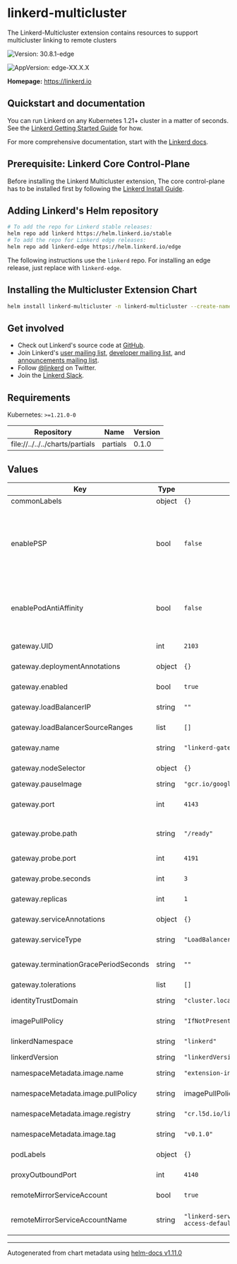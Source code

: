 # linkerd-multicluster

The Linkerd-Multicluster extension contains resources to support multicluster
linking to remote clusters

![Version: 30.8.1-edge](https://img.shields.io/badge/Version-30.8.1--edge-informational?style=flat-square)

![AppVersion: edge-XX.X.X](https://img.shields.io/badge/AppVersion-edge--XX.X.X-informational?style=flat-square)

**Homepage:** <https://linkerd.io>

## Quickstart and documentation

You can run Linkerd on any Kubernetes 1.21+ cluster in a matter of seconds. See
the [Linkerd Getting Started Guide][getting-started] for how.

For more comprehensive documentation, start with the [Linkerd
docs][linkerd-docs].

## Prerequisite: Linkerd Core Control-Plane

Before installing the Linkerd Multicluster extension, The core control-plane has
to be installed first by following the [Linkerd Install
Guide](https://linkerd.io/2/tasks/install/).

## Adding Linkerd's Helm repository

```bash
# To add the repo for Linkerd stable releases:
helm repo add linkerd https://helm.linkerd.io/stable
# To add the repo for Linkerd edge releases:
helm repo add linkerd-edge https://helm.linkerd.io/edge
```

The following instructions use the `linkerd` repo. For installing an edge
release, just replace with `linkerd-edge`.

## Installing the Multicluster Extension Chart

```bash
helm install linkerd-multicluster -n linkerd-multicluster --create-namespace linkerd/linkerd-multicluster
```

## Get involved

* Check out Linkerd's source code at [GitHub][linkerd2].
* Join Linkerd's [user mailing list][linkerd-users], [developer mailing
  list][linkerd-dev], and [announcements mailing list][linkerd-announce].
* Follow [@linkerd][twitter] on Twitter.
* Join the [Linkerd Slack][slack].

[getting-started]: https://linkerd.io/2/getting-started/
[linkerd2]: https://github.com/linkerd/linkerd2
[linkerd-announce]: https://lists.cncf.io/g/cncf-linkerd-announce
[linkerd-dev]: https://lists.cncf.io/g/cncf-linkerd-dev
[linkerd-docs]: https://linkerd.io/2/overview/
[linkerd-users]: https://lists.cncf.io/g/cncf-linkerd-users
[slack]: http://slack.linkerd.io
[twitter]: https://twitter.com/linkerd

## Requirements

Kubernetes: `>=1.21.0-0`

| Repository | Name | Version |
|------------|------|---------|
| file://../../../charts/partials | partials | 0.1.0 |

## Values

| Key | Type | Default | Description |
|-----|------|---------|-------------|
| commonLabels | object | `{}` | Labels to apply to all resources |
| enablePSP | bool | `false` | Create Roles and RoleBindings to associate this extension's ServiceAccounts to the control plane PSP resource. This requires that `enabledPSP` is set to true on the control plane install. Note PSP has been deprecated since k8s v1.21 |
| enablePodAntiAffinity | bool | `false` | Enables Pod Anti Affinity logic to balance the placement of replicas across hosts and zones for High Availability. Enable this only when you have multiple replicas of components. |
| gateway.UID | int | `2103` | User id under which the gateway shall be ran |
| gateway.deploymentAnnotations | object | `{}` | Annotations to add to the gateway deployment |
| gateway.enabled | bool | `true` | If the gateway component should be installed |
| gateway.loadBalancerIP | string | `""` | Set loadBalancerIP on gateway service |
| gateway.loadBalancerSourceRanges | list | `[]` | Set loadBalancerSourceRanges on gateway service |
| gateway.name | string | `"linkerd-gateway"` | The name of the gateway that will be installed |
| gateway.nodeSelector | object | `{}` | Node selectors for the gateway pod |
| gateway.pauseImage | string | `"gcr.io/google_containers/pause:3.2"` | The pause container to use |
| gateway.port | int | `4143` | The port on which all the gateway will accept incoming traffic |
| gateway.probe.path | string | `"/ready"` | The path that will be used by remote clusters for determining whether the gateway is alive |
| gateway.probe.port | int | `4191` | The port used for liveliness probing |
| gateway.probe.seconds | int | `3` | The interval (in seconds) between liveness probes |
| gateway.replicas | int | `1` | Number of replicas for the gateway pod |
| gateway.serviceAnnotations | object | `{}` | Annotations to add to the gateway service |
| gateway.serviceType | string | `"LoadBalancer"` | Service Type of gateway Service |
| gateway.terminationGracePeriodSeconds | string | `""` | Set terminationGracePeriodSeconds on gateway deployment |
| gateway.tolerations | list | `[]` | Tolerations for the gateway pod |
| identityTrustDomain | string | `"cluster.local"` | Identity Trust Domain of the certificate authority |
| imagePullPolicy | string | `"IfNotPresent"` | Docker imagePullPolicy for all multicluster components |
| linkerdNamespace | string | `"linkerd"` | Namespace of linkerd installation |
| linkerdVersion | string | `"linkerdVersionValue"` | Control plane version |
| namespaceMetadata.image.name | string | `"extension-init"` | Docker image name for the namespace-metadata instance |
| namespaceMetadata.image.pullPolicy | string | imagePullPolicy | Pull policy for the namespace-metadata instance |
| namespaceMetadata.image.registry | string | `"cr.l5d.io/linkerd"` | Docker registry for the namespace-metadata instance |
| namespaceMetadata.image.tag | string | `"v0.1.0"` | Docker image tag for the namespace-metadata instance |
| podLabels | object | `{}` | Additional labels to add to all pods |
| proxyOutboundPort | int | `4140` | The port on which the proxy accepts outbound traffic |
| remoteMirrorServiceAccount | bool | `true` | If the remote mirror service account should be installed |
| remoteMirrorServiceAccountName | string | `"linkerd-service-mirror-remote-access-default"` | The name of the service account used to allow remote clusters to mirror local services |

----------------------------------------------
Autogenerated from chart metadata using [helm-docs v1.11.0](https://github.com/norwoodj/helm-docs/releases/v1.11.0)
